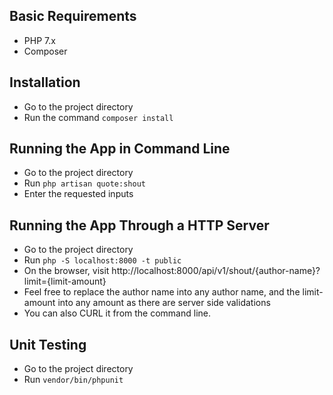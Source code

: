 ## Basic Requirements
- PHP 7.x
- Composer

## Installation
- Go to the project directory
- Run the command ```composer install```

## Running the App in Command Line
- Go to the project directory
- Run ```php artisan quote:shout```
- Enter the requested inputs

## Running the App Through a HTTP Server
- Go to the project directory
- Run ```php -S localhost:8000 -t public```
- On the browser, visit http://localhost:8000/api/v1/shout/{author-name}?limit={limit-amount}
- Feel free to replace the author name into any author name, and the limit-amount into any amount as there are server side validations
- You can also CURL it from the command line.

## Unit Testing
- Go to the project directory
- Run ```vendor/bin/phpunit```

